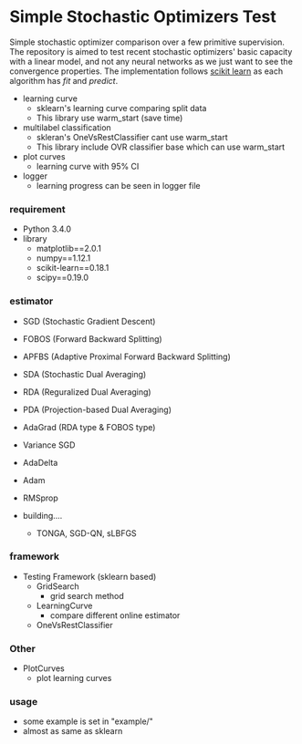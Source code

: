 # Simple Stochastic Optimizers Test
Simple stochastic optimizer comparison over a few primitive supervision.
The repository is aimed to test recent stochastic optimizers' basic capacity with a linear model,
and not any neural networks as we just want to see the convergence properties.
The implementation follows [scikit learn](https://scikit-learn.org/stable/) as
each algorithm has *fit* and *predict*. 

* learning curve
	* sklearn's learning curve comparing split data
	* This library use warm_start (save time)
* multilabel classification
	* skleran's OneVsRestClassifier cant use warm_start
	* This library include OVR classifier base which can use warm_start
* plot curves
	* learning curve with 95% CI
* logger
	* learning progress can be seen in logger file

### requirement
* Python 3.4.0
* library  
	* matplotlib==2.0.1  
	* numpy==1.12.1  
	* scikit-learn==0.18.1
	* scipy==0.19.0

### estimator
* SGD (Stochastic Gradient Descent)
* FOBOS (Forward Backward Splitting)
* APFBS (Adaptive Proximal Forward Backward Splitting)
* SDA (Stochastic Dual Averaging)
* RDA (Reguralized Dual Averaging)
* PDA (Projection-based Dual Averaging)
* AdaGrad (RDA type & FOBOS type)
* Variance SGD 
* AdaDelta
* Adam
* RMSprop

* building....
	* TONGA, SGD-QN, sLBFGS

### framework
* Testing Framework (sklearn based)
	* GridSearch
		* grid search method
	* LearningCurve
		* compare different online estimator
	* OneVsRestClassifier

### Other
* PlotCurves
	* plot learning curves

### usage
* some example is set in "example/"
* almost as same as sklearn
